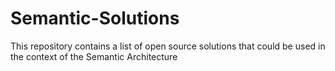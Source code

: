 # Semantic-Solutions

This repository contains a list of open source solutions that could be used in the context of the Semantic Architecture
